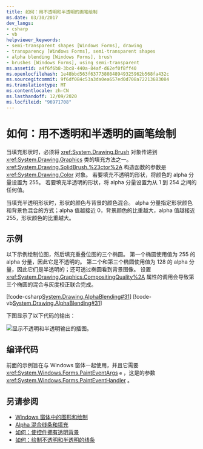 ```yaml
---
title: 如何：用不透明和半透明的画笔绘制
ms.date: 03/30/2017
dev_langs:
- csharp
- vb
helpviewer_keywords:
- semi-transparent shapes [Windows Forms], drawing
- transparency [Windows Forms], semi-transparent shapes
- alpha blending [Windows Forms], brush
- brushes [Windows Forms], using semi-transparent
ms.assetid: a4f6f6b8-3bc8-440a-84af-d62ef0f8ff40
ms.openlocfilehash: 1e48bbd563f6377380848949325962b568fa432c
ms.sourcegitcommit: 9f6df084c53a3da0ea657ed0d708a72213683084
ms.translationtype: MT
ms.contentlocale: zh-CN
ms.lasthandoff: 12/09/2020
ms.locfileid: "96971708"
---
```

# <a name="how-to-draw-with-opaque-and-semitransparent-brushes"></a>如何：用不透明和半透明的画笔绘制
当填充形状时，必须将 <xref:System.Drawing.Brush> 对象传递到 <xref:System.Drawing.Graphics> 类的填充方法之一。 <xref:System.Drawing.SolidBrush.%23ctor%2A> 构造函数的参数是 <xref:System.Drawing.Color> 对象。 若要填充不透明的形状，将颜色的 alpha 分量设置为 255。 若要填充半透明的形状，将 alpha 分量设置为从 1 到 254 之间的任何值。  
  
 当填充半透明形状时，形状的颜色与背景的颜色混合。 alpha 分量指定形状颜色和背景色混合的方式；alpha 值越接近 0，背景颜色的比重越大，alpha 值越接近 255，形状颜色的比重越大。  
  
## <a name="example"></a>示例  
 以下示例绘制位图，然后填充重叠位图的三个椭圆。 第一个椭圆使用值为 255 的 alpha 分量，因此它是不透明的。 第二个和第三个椭圆使用值为 128 的 alpha 分量，因此它们是半透明的；还可透过椭圆看到背景图像。 设置 <xref:System.Drawing.Graphics.CompositingQuality%2A> 属性的调用会导致第三个椭圆的混合与灰度校正联合完成。  

 [!code-csharp[System.Drawing.AlphaBlending#31](~/samples/snippets/csharp/VS_Snippets_Winforms/System.Drawing.AlphaBlending/CS/Class1.cs#31)]
 [!code-vb[System.Drawing.AlphaBlending#31](~/samples/snippets/visualbasic/VS_Snippets_Winforms/System.Drawing.AlphaBlending/VB/Class1.vb#31)]  

 下图显示了以下代码的输出：
  
 ![显示不透明和半透明输出的插图。](./media/how-to-draw-with-opaque-and-semitransparent-brushes/compositingquality-ellipse-semitransparent.png)  
  
## <a name="compiling-the-code"></a>编译代码  
 前面的示例旨在与 Windows 窗体一起使用，并且它需要 <xref:System.Windows.Forms.PaintEventArgs> `e` ，这是的参数 <xref:System.Windows.Forms.PaintEventHandler> 。  
  
## <a name="see-also"></a>另请参阅

- [Windows 窗体中的图形和绘制](graphics-and-drawing-in-windows-forms.md)
- [Alpha 混合线条和填充](alpha-blending-lines-and-fills.md)
- [如何：使控件拥有透明背景](../controls/how-to-give-your-control-a-transparent-background.md)
- [如何：绘制不透明和半透明的线条](how-to-draw-opaque-and-semitransparent-lines.md)
